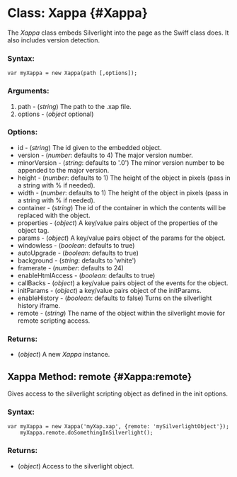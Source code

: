 Class: Xappa {#Xappa}
=====================

The *Xappa* class embeds Silverlight into the page as the Swiff class does. It also includes version detection.



### Syntax:

	var myXappa = new Xappa(path [,options]);

### Arguments:

1. path - (*string*) The path to the .xap file.
2. options - (*object* optional) 

### Options:

* id - (*string*) The id given to the embedded object.
* version - (*number*: defaults to 4) The major version number.
* minorVersion - (*string*: defaults to '.0') The minor version number to be appended to the major version.
* height - (*number*: defaults to 1) The height of the object in pixels (pass in a string with % if needed).
* width - (*number*: defaults to 1) The height of the object in pixels (pass in a string with % if needed).
* container - (*string*) The id of the container in which the contents will be replaced with the object.
* properties - (*object*) A key/value pairs object of the properties of the object tag.
* params - (*object*) A key/value pairs object of the params for the object.
* 	windowless - (*boolean*: defaults to true)
* 	autoUpgrade - (*boolean*: defaults to true)
* 	background - (*string*: defaults to 'white')
* 	framerate - (*number*: defaults to 24)
* 	enableHtmlAccess - (*boolean*: defaults to true)
* callBacks - (*object*) a key/value pairs object of the events for the object.
* initParams - (*object*) a key/value pairs object of the initParams.
* enableHistory - (*boolean*: defaults to false) Turns on the silverlight history iframe.
* remote - (*string*) The name of the object within the silverlight movie for remote scripting access.

### Returns:

* (*object*) A new *Xappa* instance.



Xappa Method: remote {#Xappa:remote}
-------------------------------------

Gives access to the silverlight scripting object as defined in the init options.


### Syntax:

	var myXappa = new Xappa('myXap.xap', {remote: 'mySilverlightObject'});
		myXappa.remote.doSomethingInSilverlight();


### Returns:

* (*object*) Access to the silverlight object.


